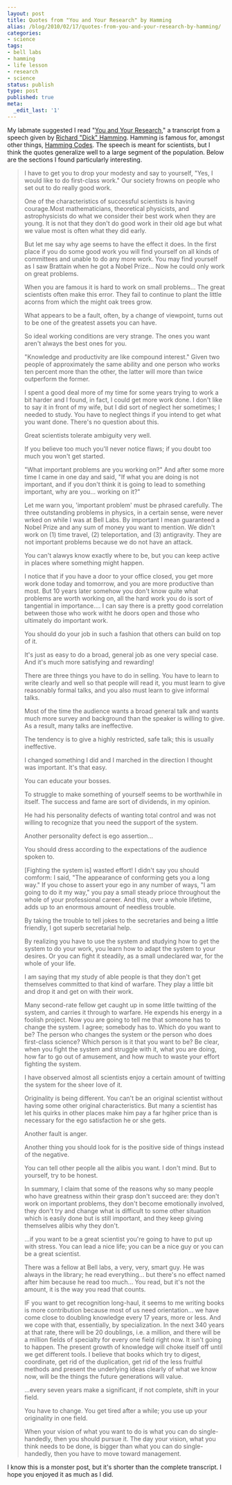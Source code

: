 ```yaml
---
layout: post
title: Quotes from "You and Your Research" by Hamming
alias: /blog/2010/02/17/quotes-from-you-and-your-research-by-hamming/
categories:
- science
tags:
- bell labs
- hamming
- life lesson
- research
- science
status: publish
type: post
published: true
meta:
  _edit_last: '1'
---
```

My labmate suggested I read "<a title="You and Your Research by Hamming" href="https://www.cs.virginia.edu/~robins/YouAndYourResearch.pdf" target="_blank">You and Your Research</a>," a transcript from a speech given by <a title="Wikipedia: Richard Hamming" href="https://en.wikipedia.org/wiki/Richard_Hamming" target="_blank">Richard "Dick" Hamming</a>. Hamming is famous for, amongst other things, <a title="Wikipedia: Hamming codes" href="https://en.wikipedia.org/wiki/Hamming_code" target="_blank">Hamming Codes</a>. The speech is meant for scientists, but I think the quotes generalize well to a large segment of the population. Below are the sections I found particularly interesting.
<blockquote>I have to get you to drop your modesty and say to yourself, "Yes, I would like to do first-class work." Our society frowns on people who set out to do really good work.

One of the characteristics of successful scientists is having courage.Most mathematicians, theoretical physicists, and astrophysicists do what we consider their best work when they are young. It is not that they don't do good work in their old age but what we value most is often what they did early.

But let me say why age seems to have the effect it does. In the first place if you do some good work you will find yourself on all kinds of committees and unable to do any more work. You may find yourself as I saw Brattain when he got a Nobel Prize... Now he could only work on great problems.

When you are famous it is hard to work on small problems... The great scientists often make this error. They fail to continue to plant the little acorns from which the might oak trees grow.

What appears to be a fault, often, by a change of viewpoint, turns out to be one of the greatest assets you can have.

So ideal working conditions are very strange. The ones you want aren't always the best ones for you.

"Knowledge and productivity are like compound interest." Given two people of approximately the same ability and one person who works ten percent more than the other, the latter will more than twice outperform the former.

I spent a good deal more of my time for some years trying to work a bit harder and I found, in fact, I could get more work done. I don't like to say it in front of my wife, but I did sort of neglect her sometimes; I needed to study. You have to neglect things if you intend to get what you want done. There's no question about this.

Great scientists tolerate ambiguity very well.

If you believe too much you'll never notice flaws; if you doubt too much you won't get started.

"What important problems are you working on?" And after some more time I came in one day and said, "If what you are doing is not important, and if you don't think it is going to lead to something important, why are you... working on it?"

Let me warn you, 'important problem' must be phrased carefully. The three outstanding problems in physics, in a certain sense, were never wrked on while I was at Bell Labs. By important I mean guaranteed a Nobel Prize and any sum of money you want to mention. We didn't work on (1) time travel, (2) teleportation, and (3) antigravity. They are not important problems because we do not have an attack.

You can't alawys know exactly where to be, but you can keep active in places where something might happen.

I notice that if you have a door to your office closed, you get more work done today and tomorrow, and you are more productive than most. But 10 years later somehow you don't know quite what problems are worth working on, all the hard work you do is sort of tangential in importance.... I can say there is a pretty good correlation between those who work witht he doors open and those who ultimately do important work.

You should do your job in such a fashion that others can build on top of it.

It's just as easy to do a broad, general job as one very special case. And it's much more satisfying and rewarding!

There are three things you have to do in selling. You have to learn to write clearly and well so that people will read it, you must learn to give reasonably formal talks, and you also must learn to give informal talks.

Most of the time the audience wants a broad general talk and wants much more survey and background than the speaker is willing to give. As a result, many talks are ineffective.

The tendency is to give a highly restricted, safe talk; this is usually ineffective.

I changed something I did and I marched in the direction I thought was important. It's that easy.

You can educate your bosses.

To struggle to make something of yourself seems to be worthwhile in itself. The success and fame are sort of dividends, in my opinion.

He had his personality defects of wanting total control and was not willing to recognize that you need the support of the system.

Another personality defect is ego assertion...

You should dress according to the expectations of the audience spoken to.

[Fighting the system is] wasted effort! I didn't say you should comform: I said, "The appearance of conforming gets you a long way." If you chose to assert your ego in any number of ways, "I am going to do it my way," you pay a small steady prioce throughout the whole of your professional career. And this, over a whole lifetime, adds up to an enormous amount of needless trouble.

By taking the trouble to tell jokes to the secretaries and being a little friendly, I got superb secretarial help.

By realizing you have to use the system and studying how to get the system to do your work, you learn how to adapt the system to your desires. Or you can fight it steadily, as a small undeclared war, for the whole of your life.

I am saying that my study of able people is that they don't get themselves committed to that kind of warfare. They play a little bit and drop it and get on with their work.

Many second-rate fellow get caught up in some little twitting of the system, and carries it through to warfare. He expends his energy in a foolish project. Now you are going to tell me that someone has to change the system. I agree; somebody has to. Which do you want to be? The person who changes the system or the person who does first-class science? Which person is it that you want to be? Be clear, when you fight the system and struggle with it, what you are doing, how far to go out of amusement, and how much to waste your effort fighting the system.

I have observed almost all scientists enjoy a certain amount of twitting the system for the sheer love of it.

Originality is being different. You can't be an original scientist without having some other original characteristics. But many a scientist has let his quirks in other places make him pay a far hgiher price than is necessary for the ego satisfaction he or she gets.

Another fault is anger.

Another thing you should look for is the positive side of things instead of the negative.

You can tell other people all the alibis you want. I don't mind. But to yourself, try to be honest.

In summary, I claim that some of the reasons why so many people who have greatness within their grasp don't succeed are: they don't work on important problems, they don't become emotionally involved, they don't try and change what is difficult to some other situation which is easily done but is still important, and they keep giving themselves alibis why they don't.

...if you want to be a great scientist you're going to have to put up with stress. You can lead a nice life; you can be a nice guy or you can be a great scientist.

There was a fellow at Bell labs, a very, very, smart guy. He was always in the library; he read everything... but there's no effect named after him because he read too much... You read, but it's not the amount, it is the way you read that counts.

IF you want to get recognition long-haul, it seems to me writing books is more contribution because most of us need orientation... we have come close to doubling knowledge every 17 years, more or less. And we cope with that, essentially, by specialization. In the next 340 years at that rate, there will be 20 doublings, i.e. a million, and there will be a million fields of specialty for every one field right now. It isn't going to happen. The present growth of knowledge will choke itself off until we get different tools. I believe that books which try to digest, coordinate, get rid of the duplication, get rid of the less fruitful methods and present the underlying ideas clearly of what we know now, will be the things the future generations will value.

...every seven years make a significant, if not complete, shift in your field.

You have to change. You get tired after a while; you use up your originality in one field.

When your vision of what you want to do is what you can do single-handedly, then you should pursue it. The day your vision, what you think needs to be done, is bigger than what you can do single-handedly, then you have to move toward management.</blockquote>
I know this is a monster post, but it's shorter than the complete transcript. I hope you enjoyed it as much as I did.
<div id="_mcePaste" style="overflow: hidden; position: absolute; left: -10000px; top: 0px; width: 1px; height: 1px;">https://www.cs.virginia.edu/~robins/YouAndYourResearch.pdf</div>
